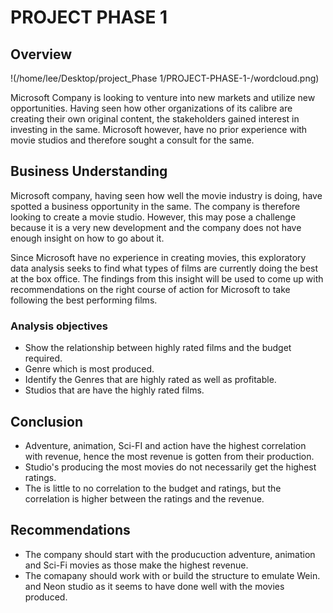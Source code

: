 # PROJECT PHASE 1

## Overview 

!(/home/lee/Desktop/project_Phase 1/PROJECT-PHASE-1-/wordcloud.png)

Microsoft Company is looking to venture into new markets and utilize new opportunities. Having seen how other organizations of its calibre are creating their own original content, the stakeholders gained interest in investing in the same. Microsoft however, have no prior experience with movie studios and therefore sought a consult for the same.

## Business Understanding

Microsoft company, having seen how well the movie industry is doing, have spotted a business opportunity in the same. The company is therefore looking to create a movie studio. However, this may pose a challenge because it is a very new development and the company does not have enough insight on how to go about it.

Since Microsoft have no experience in creating movies, this exploratory data analysis seeks to find what types of films are currently doing the best at the box office. The findings from this insight will be used to come up with recommendations on the right course of action for Microsoft to take following the best performing films.


### Analysis objectives

* Show the relationship between highly rated films and the budget required. 
* Genre which is most produced.  
* Identify the Genres that are highly rated as well as profitable.
* Studios that are have the highly rated films.  

## Conclusion

* Adventure, animation, Sci-FI and action have the highest correlation with revenue, hence the most revenue is gotten from their production.
* Studio's producing the most movies do not necessarily get the highest ratings.
* The is little to no correlation to the budget and ratings, but the correlation is higher between the ratings and the revenue.


## Recommendations

* The company should start with the producuction adventure, animation and Sci-Fi movies as those make the highest revenue.
* The comapany should work with or build the structure to emulate Wein. and Neon studio as it seems to have done well with the movies produced.




